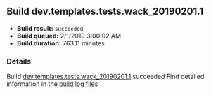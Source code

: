 ## Build dev.templates.tests.wack_20190201.1
- **Build result:** `succeeded`
- **Build queued:** 2/1/2019 3:00:02 AM
- **Build duration:** 763.11 minutes
### Details
Build [dev.templates.tests.wack_20190201.1](https://winappstudio.visualstudio.com/web/build.aspx?pcguid=a4ef43be-68ce-4195-a619-079b4d9834c2&builduri=vstfs%3a%2f%2f%2fBuild%2fBuild%2f27008) succeeded
Find detailed information in the [build log files](https://uwpctdiags.blob.core.windows.net/buildlogs/dev.templates.tests.wack_20190201.1_logs.zip)
